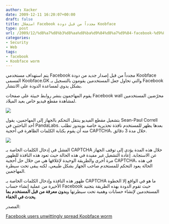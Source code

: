 ```yaml
---
author: Xacker
date: 2009-12-11 16:20:07+00:00
draft: false
title: استغلال Facebook مجدداً من قبل دودة Koobface
type: post
url: /2009/12/%d8%a7%d8%b3%d8%aa%d8%ba%d9%84%d8%a7%d9%84-facebook-%d9%85%d8%ac%d8%af%d8%af%d8%a7%d9%8b-%d9%85%d9%86-%d9%82%d8%a8%d9%84-%d8%af%d9%88%d8%af%d8%a9-koobface/
categories:
- Security
- Web
tags:
- facebook
- Koobface worm
---
```


يتم استهداف مستخدمي Facebook مجدداً من قبل إصدار جديد من دودة Koobface المسمى Koobface.GK والتي تحاول جعل المستخدمين يقومون بالتسجيل بـ Facebook بشكل يدوي لمساعدة الدودة على الانتشار.

يقوم المهاجمون بنشر روابط خبيثة على صفحات Facebook wall محرّضين المستخدمين لمشاهدة مقطع فيديو خاص بعيد الميلاد.


![](http://i.usatoday.net/communitymanager/_photos/technology-live/2009/12/10/Koobface%20fake%20Santa%20videox-large.jpg)




بتشغيل مقطع الفيديو ينتقل التحكم بالجهاز إلى المهاجمين، يقول Sean-Paul Correll أحد الباحثين في PandaLabs. بعدها يظهر للمستخدم نافذة تحذيرية خاصة بويندوز تطلب منه أن يقوم بكتابة الكلمات الظاهرة في أحجية CAPTCHA، خلال مدة 3 دقائق.

![](http://i.usatoday.net/communitymanager/_photos/technology-live/2009/12/10/koobface%20captchax-inset-community.jpg)


الفشل في إدخال الكلمات الخاصة بـ CAPTCHA خلال هذه المدة يؤدي إلى توقف الجهاز عن الاستجابة. إعادة التشغيل غير مفيدة في هذه الحالة حيث تعود هذه النافذة للظهور مرة أخرى والطريقة الوحيدة لإغلاقها هي من خلال حل أحجية CAPTCHA، في هذه الحالة يعود التحكم للمستخدم صاحب الجهاز بشكل طبيعي، لكنه يبقى تحت سيطرة المهاجمين.

ظهور هذه النافذة وإدخال الكلمات الخاصة بـ CAPTCHA ما هو في الواقع إلا الخطوة الأخيرة من عملية إنشاء حساب Facebook حيث تقوم الدودة بهذه الطريقة بتجنيد المستخدمين لإنشاء حسابات وهمية تحت سيطرتها و**بدون معرفة من قبل المستخدم بما يحدث في الخفاء**.

المصدر:


[Facebook users unwittingly spread Koobface worm](http://content.usatoday.com/communities/technologylive/post/2009/12/koobface-compels-facebook-victims-to-help-spread-worm-/1)
